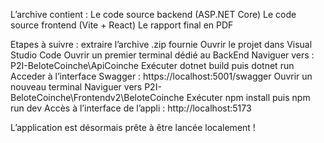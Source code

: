 L’archive contient :
Le code source backend (ASP.NET Core)
Le code source frontend (Vite + React)
Le rapport final en PDF

Etapes à suivre : 
extraire l’archive .zip fournie
Ouvrir le projet dans Visual Studio Code
Ouvrir un premier terminal dédié au BackEnd
Naviguer vers : P2I-BeloteCoinche\ApiCoinche
Exécuter dotnet build puis dotnet run
Acceder à l’interface Swagger : https://localhost:5001/swagger
Ouvrir un nouveau terminal
Naviguer vers P2I-BeloteCoinche\Frontendv2\BeloteCoinche
Exécuter npm install puis npm run dev
Accès à l’interface de l’appli : http://localhost:5173 


L’application est désormais prête à être lancée localement !
